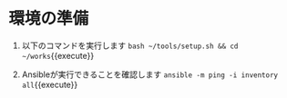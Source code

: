 # 環境の準備

1. 以下のコマンドを実行します
`bash ~/tools/setup.sh && cd ~/works`{{execute}}

2. Ansibleが実行できることを確認します
`ansible -m ping -i inventory all`{{execute}}
